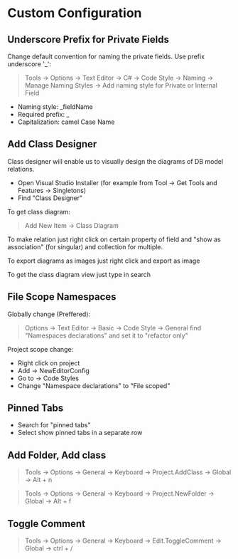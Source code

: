 ﻿# Custom Configuration

## Underscore Prefix for Private Fields

Change default convention for naming the private fields. Use prefix underscore '_':

> Tools -> Options -> Text Editor -> C# -> Code Style -> Naming -> Manage Naming Styles -> Add naming style for Private or Internal Field

- Naming style: _fieldName
- Required prefix: _
- Capitalization: camel Case Name

## Add Class Designer

Class designer will enable us to visually design the diagrams of DB model relations.

- Open Visual Studio Installer (for example from Tool -> Get Tools and Features -> Singletons)
- Find "Class Designer"

To get class diagram: 
> Add New Item -> Class Diagram

To make relation just right click on certain property of field and "show as association" (for singular) and collection for multiple.

To export diagrams as images just right click and export as image

To get the class diagram view just type in search

## File Scope Namespaces

Globally change (Preffered):

> Options -> Text Editor -> Basic -> Code Style -> General
find "Namespaces declarations" and set it to "refactor only"

Project scope change:

- Right click on project
- Add -> NewEditorConfig
- Go to -> Code Styles
- Change "Namespace declarations" to "File scoped"

## Pinned Tabs

- Search for "pinned tabs"
- Select show pinned tabs in a separate row

## Add Folder, Add class

> Tools -> Options -> General -> Keyboard -> Project.AddClass -> Global -> Alt + n

> Tools -> Options -> General -> Keyboard -> Project.NewFolder -> Global -> Alt + f

## Toggle Comment

> Tools -> Options -> General -> Keyboard -> Edit.ToggleComment -> Global -> ctrl + /
